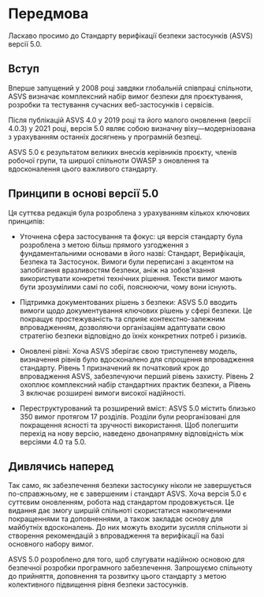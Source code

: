 # Передмова

Ласкаво просимо до Стандарту верифікації безпеки застосунків (ASVS) версії 5.0.

## Вступ

Вперше запущений у 2008 році завдяки глобальній співпраці спільноти, ASVS визначає комплексний набір вимог безпеки для проєктування, розробки та тестування сучасних веб-застосунків і сервісів.

Після публікацій ASVS 4.0 у 2019 році та його малого оновлення (версії 4.0.3) у 2021 році, версія 5.0 являє собою визначну віху—модернізована з урахуванням останніх досягнень у програмній безпеці.

ASVS 5.0 є результатом великих внесків керівників проєкту, членів робочої групи, та ширшої спільноти OWASP з оновлення та вдосконалення цього важливого стандарту.

## Принципи в основі версії 5.0

Ця суттєва редакція була розроблена з урахуванням кількох ключових принципів:

* Уточнена сфера застосування та фокус: ця версія стандарту була розроблена з метою більш прямого узгодження з фундаментальними основами в його назві: Стандарт, Верифікація, Безпека та Застосунок. Вимоги були переписані з акцентом на запобігання вразливостям безпеки, аніж на зобов'язання використувати конкретні технічних рішення. Тексти вимог мають бути зрозумілими самі по собі, пояснюючи, чому вони існують.

* Підтримка документованих рішень з безпеки: ASVS 5.0 вводить вимоги щодо документування ключових рішень у сфері безпеки. Це покращує простежуваність та сприяє контекстно-залежним впровадженням, дозволяючи організаціям адаптувати свою стратегію безпеки відповідно до їхніх конкретних потреб і ризиків.

* Оновлені рівні: Хоча ASVS зберігає свою триступеневу модель, визначення рівнів було вдосконалено для спрощення впровадження стандарту. Рівень 1 призначений як початковий крок до впровадження ASVS, забезпечуючи перший рівень захисту. Рівень 2 охоплює комплексний набір стандартних практик безпеки, а Рівень 3 включає розширені вимоги високої надійності.

* Переструктурований та розширений вміст: ASVS 5.0 містить близько 350 вимог протягом 17 розділів. Розділи були реорганізовані для покращення ясності та зручності використання. Щоб полегшити перехід на нову версію, наведено двонапрямну відповідність між версіями 4.0 та 5.0.

## Дивлячись наперед

Так само, як забезпечення безпеки застосунку ніколи не завершується по-справжньому, не є завершеним і стандарт ASVS. Хоча версія 5.0 є суттєвим оновленням, робота над стандартом продовжується. Це видання дає змогу ширшій спільноті скористатися накопиченими покращеннями та доповненнями, а також закладає основу для майбутніх вдосконалень. До них можуть входити зусилля спільноти зі створення рекомендацій з впровадження та верифікації на базі основного набору вимог.

ASVS 5.0 розроблено для того, щоб слугувати надійною основою для безпечної розробки програмного забезпечення. Запрошуємо спільноту до прийняття, доповнення та розвитку цього стандарту з метою колективного підвищення рівня безпеки застосунків.
